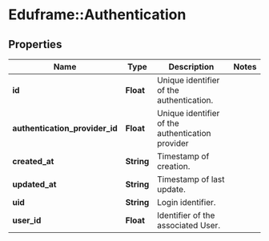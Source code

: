 # Eduframe::Authentication

## Properties
Name | Type | Description | Notes
------------ | ------------- | ------------- | -------------
**id** | **Float** | Unique identifier of the authentication. | 
**authentication_provider_id** | **Float** | Unique identifier of the authentication provider | 
**created_at** | **String** | Timestamp of creation. | 
**updated_at** | **String** | Timestamp of last update. | 
**uid** | **String** | Login identifier. | 
**user_id** | **Float** | Identifier of the associated User. | 


